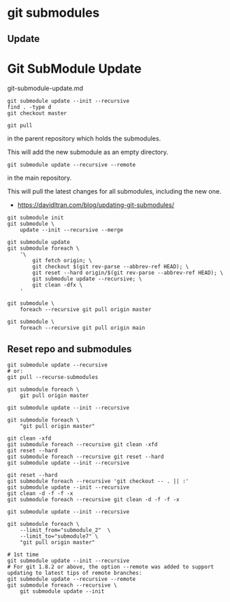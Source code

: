 # git submodules

## Update

# Git SubModule Update

git-submodule-update.md

```
git submodule update --init --recursive
find . -type d
git checkout master
```

```
git pull 
```

in the parent repository which holds the submodules. 

This will add the new submodule as an  empty directory.

```
git submodule update --recursive --remote 
```

in the main repository. 

This will pull the latest changes for  all submodules, including the new one.


*   https://davidltran.com/blog/updating-git-submodules/

```
git submodule init
git submodule \
    update --init --recursive --merge

git submodule update                 
git submodule foreach \
    '\
        git fetch origin; \
        git checkout $(git rev-parse --abbrev-ref HEAD); \
        git reset --hard origin/$(git rev-parse --abbrev-ref HEAD); \
        git submodule update --recursive; \
        git clean -dfx \
    '
```

```
git submodule \
    foreach --recursive git pull origin master

git submodule \
    foreach --recursive git pull origin main
```

## Reset repo and submodules


```
git submodule update --recursive
# or:
git pull --recurse-submodules

git submodule foreach \
    git pull origin master
```

```
git submodule update --init --recursive

git submodule foreach \
    "git pull origin master" 
```


```
git clean -xfd
git submodule foreach --recursive git clean -xfd
git reset --hard
git submodule foreach --recursive git reset --hard
git submodule update --init --recursive
```


```
git reset --hard
git submodule foreach --recursive 'git checkout -- . || :'
git submodule update --init --recursive
git clean -d -f -f -x
git submodule foreach --recursive git clean -d -f -f -x
```


```
git submodule update --init --recursive

git submodule foreach \
    --limit_from="submodule_2"  \
    --limit_to="submodule7" \
    "git pull origin master" 
```

```
# 1st time
git submodule update --init --recursive
# For git 1.8.2 or above, the option --remote was added to support updating to latest tips of remote branches:
git submodule update --recursive --remote
git submodule foreach --recursive \
    git submodule update --init 
````

